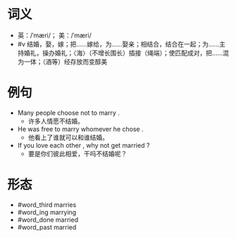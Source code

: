# 词义
- 英：/ˈmæri/； 美：/ˈmæri/
- #v 结婚，娶，嫁；把……嫁给，为……娶亲；相结合，结合在一起；为……主持婚礼，操办婚礼；〈海〉（不增长围长）插接（绳端）；使匹配成对，把……混为一体；（酒等）经存放而变醇美
# 例句
- Many people choose not to marry .
	- 许多人情愿不结婚。
- He was free to marry whomever he chose .
	- 他看上了谁就可以和谁结婚。
- If you love each other , why not get married ?
	- 要是你们彼此相爱，干吗不结婚呢？
# 形态
- #word_third marries
- #word_ing marrying
- #word_done married
- #word_past married
